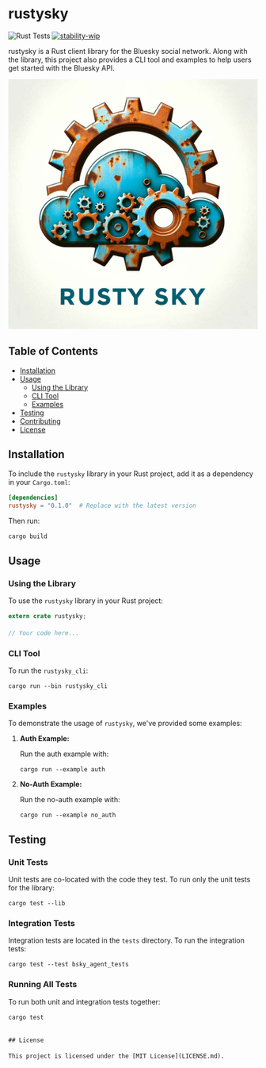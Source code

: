 # rustysky

![Rust Tests](https://github.com/aubergemediale/rustysky/workflows/Rust/badge.svg) [![stability-wip](https://img.shields.io/badge/stability-wip-lightgrey.svg)](https://github.com/mkenney/software-guides/blob/master/STABILITY-BADGES.md#work-in-progress)

rustysky is a Rust client library for the Bluesky social network. Along with the library, this project also provides a CLI tool and examples to help users get started with the Bluesky API.

![rustysky](assets/splash.jpg?raw=true "rustysky")

## Table of Contents

- [Installation](#installation)
- [Usage](#usage)
  - [Using the Library](#using-the-library)
  - [CLI Tool](#cli-tool)
  - [Examples](#examples)
- [Testing](#testing)
- [Contributing](#contributing)
- [License](#license)

## Installation

To include the `rustysky` library in your Rust project, add it as a dependency in your `Cargo.toml`:

```toml
[dependencies]
rustysky = "0.1.0"  # Replace with the latest version
```

Then run:

```
cargo build
```

## Usage

### Using the Library

To use the `rustysky` library in your Rust project:

```rust
extern crate rustysky;

// Your code here...
```

### CLI Tool

To run the `rustysky_cli`:

```
cargo run --bin rustysky_cli
```

### Examples

To demonstrate the usage of `rustysky`, we've provided some examples:

1. **Auth Example:**

   Run the auth example with:

   ```
   cargo run --example auth
   ```

2. **No-Auth Example:**

   Run the no-auth example with:

   ```
   cargo run --example no_auth
   ```

## Testing

### Unit Tests

Unit tests are co-located with the code they test. To run only the unit tests for the library:

```
cargo test --lib
```

### Integration Tests

Integration tests are located in the `tests` directory. To run the integration tests:

```
cargo test --test bsky_agent_tests
```

### Running All Tests

To run both unit and integration tests together:

```
cargo test
```
```

## License

This project is licensed under the [MIT License](LICENSE.md).
```
